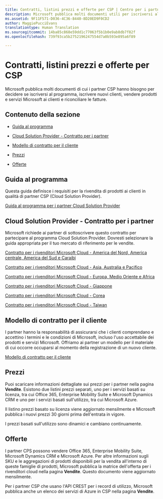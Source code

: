 ```yaml
---
title: Contratti, listini prezzi e offerte per CSP | Centro per i partner
description: Microsoft pubblica molti documenti utili per iscriversi al programma, iscrivere nuovi clienti, vendere prodotti e servizi Microsoft e riconciliare le fatture.
ms.assetid: 9F11F571-D036-4C36-8440-8D20ED9F0CD2
author: MaggiePucciEvans
translationtype: Human Translation
ms.sourcegitcommit: 14ba85c868e59dd1c77063f5b1b0e9ab8db7f82f
ms.openlocfilehash: 739f93ca5b2752196247554d7a0b593e895a6f89

---
```


# Contratti, listini prezzi e offerte per CSP


Microsoft pubblica molti documenti di cui i partner CSP hanno bisogno per decidere se iscriversi al programma, iscrivere nuovi clienti, vendere prodotti e servizi Microsoft ai clienti e riconciliare le fatture.

## Contenuto della sezione


-   [Guida al programma](#programguide)

-   [Cloud Solution Provider - Contratto per i partner](#partneragreement)

-   [Modello di contratto per il cliente](#customeragreementtemplate)

-   [Prezzi](#pricing)

-   [Offerte](#offers)

## <a href="" id="programguide"></a>Guida al programma


Questa guida definisce i requisiti per la rivendita di prodotti ai clienti in qualità di partner CSP (Cloud Solution Provider).

[Guida al programma per i partner Cloud Solution Provider](http://go.microsoft.com/fwlink/p/?LinkId=617100)

## <a href="" id="partneragreement"></a>Cloud Solution Provider - Contratto per i partner


Microsoft richiede ai partner di sottoscrivere questo contratto per partecipare al programma Cloud Solution Provider. Dovresti selezionare la guida appropriata per il tuo mercato di riferimento per le vendite.

[Contratto per i rivenditori Microsoft Cloud - America del Nord, America centrale, America del Sud e Caraibi](http://go.microsoft.com/fwlink/p/?LinkId=617094)

[Contratto per i rivenditori Microsoft Cloud - Asia, Australia e Pacifico](http://go.microsoft.com/fwlink/p/?LinkId=617095)

[Contratto per i rivenditori Microsoft Cloud - Europa, Medio Oriente e Africa](http://go.microsoft.com/fwlink/p/?LinkId=617096)

[Contratto per i rivenditori Microsoft Cloud - Giappone](http://go.microsoft.com/fwlink/p/?LinkId=617097)

[Contratto per i rivenditori Microsoft Cloud - Corea](http://go.microsoft.com/fwlink/p/?LinkId=617098)

[Contratto per i rivenditori Microsoft Cloud - Taiwan](http://go.microsoft.com/fwlink/p/?LinkId=617099)

## <a href="" id="customeragreementtemplate"></a>Modello di contratto per il cliente


I partner hanno la responsabilità di assicurarsi che i clienti comprendano e accettino i termini e le condizioni di Microsoft, incluso l'uso accettabile dei prodotti e servizi Microsoft. Offriamo ai partner un modello per il materiale di cui occorre occuparsi al momento della registrazione di un nuovo cliente.

[Modello di contratto per il cliente](http://go.microsoft.com/fwlink/p/?LinkId=617101)

## Prezzi


Puoi scaricare informazioni dettagliate sui prezzi per i partner nella pagina **Vendite**. Esistono due listini prezzi separati, uno per i servizi basati su licenza, tra cui Office 365, Enterprise Mobility Suite e Microsoft Dynamics CRM e uno per i servizi basati sull'utilizzo, tra cui Microsoft Azure.

Il listino prezzi basato su licenza viene aggiornato mensilmente e Microsoft pubblica i nuovi prezzi 30 giorni prima dell'entrata in vigore.

I prezzi basati sull'utilizzo sono dinamici e cambiano continuamente.

## Offerte


I partner CPS possono vendere Office 365, Enterprise Mobility Suite, Microsoft Dynamics CRM e Microsoft Azure. Per altre informazioni sugli SKU e le aggregazioni di prodotti disponibili per la vendita all'interno di queste famiglie di prodotti, Microsoft pubblica la matrice dell'offerta per i rivenditori cloud nella pagina **Vendite**. Questo documento viene aggiornato mensilmente.

Per i partner CSP che usano l'API CREST per i record di utilizzo, Microsoft pubblica anche un elenco dei servizi di Azure in CSP nella pagina **Vendite**.

 

 






<!--HONumber=Nov16_HO4-->


